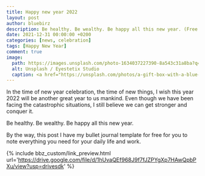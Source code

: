 ```yaml
---
title: Happy new year 2022
layout: post
author: bluebirz
description: Be healthy. Be wealthy. Be happy all this new year. (Free bullet journal)
date: 2021-12-31 00:00:00 +0200
categories: [news, celebration]
tags: [Happy New Year]
comment: true
image:
  path: https://images.unsplash.com/photo-1634037227390-8a543c31a8ba?q=80&w=1974&auto=format&fit=crop&ixlib=rb-4.0.3&ixid=M3wxMjA3fDB8MHxwaG90by1wYWdlfHx8fGVufDB8fHx8fA%3D%3D
  alt: Unsplash / Eyestetix Studio
  caption: <a href="https://unsplash.com/photos/a-gift-box-with-a-blue-ribbon-and-a-bow-is-surrounded-by-confetti-Qiq9IT3h4TU">Unsplash / Eyestetix Studio</a>
---
```


In the time of new year celebration, the time of new things, I wish this year 2022 will be another great year to us mankind. Even though we have been facing the catastrophic situations, I still believe we can get stronger and conquer it.

Be healthy. Be wealthy. Be happy all this new year.

By the way, this post I have my bullet journal template for free for you to note everything you need for your daily life and work.

{% include bbz_custom/link_preview.html url='<https://drive.google.com/file/d/1hUvaQEf968J9f7fJZPYgXp7HAwQpbPXu/view?usp=drivesdk>' %}

